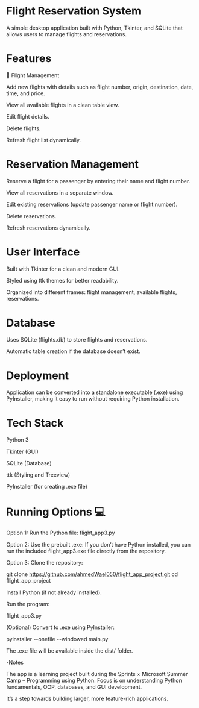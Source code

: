 # Flight Reservation System

A simple desktop application built with Python, Tkinter, and SQLite that allows users to manage flights and reservations.

# Features
🔹 Flight Management

Add new flights with details such as flight number, origin, destination, date, time, and price.

View all available flights in a clean table view.

Edit flight details.

Delete flights.

Refresh flight list dynamically.

# Reservation Management

Reserve a flight for a passenger by entering their name and flight number.

View all reservations in a separate window.

Edit existing reservations (update passenger name or flight number).

Delete reservations.

Refresh reservations dynamically.

# User Interface

Built with Tkinter for a clean and modern GUI.

Styled using ttk themes for better readability.

Organized into different frames: flight management, available flights, reservations.

# Database

Uses SQLite (flights.db) to store flights and reservations.

Automatic table creation if the database doesn’t exist.

# Deployment

Application can be converted into a standalone executable (.exe) using PyInstaller, making it easy to run without requiring Python installation.

# Tech Stack

Python 3

Tkinter (GUI)

SQLite (Database)

ttk (Styling and Treeview)

PyInstaller (for creating .exe file)
# Running Options 💻

Option 1: Run the Python file:
flight_app3.py


Option 2: Use the prebuilt .exe:
If you don’t have Python installed, you can run the included flight_app3.exe file directly from the repository.


Option 3: Clone the repository:

git clone <https://github.com/ahmedWael050/flight_app_project.git>
cd flight_app_project


Install Python (if not already installed).

Run the program:

flight_app3.py


(Optional) Convert to .exe using PyInstaller:

pyinstaller --onefile --windowed main.py


The .exe file will be available inside the dist/ folder.

-Notes

The app is a learning project built during the Sprints × Microsoft Summer Camp – Programming using Python.
Focus is on understanding Python fundamentals, OOP, databases, and GUI development.

It’s a step towards building larger, more feature-rich applications.

